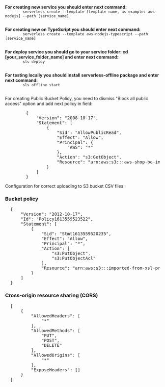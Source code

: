 <p> 
    <strong>For creating new service you should enter next command: </strong>
    <code>
        serverless create --template [template name, as example: aws-nodejs] --path [service_name]
    </code>
</p>
<p>
    <strong>For creating new  on TypeScript you should enter next command: </strong>
    <code>
        serverless create --template aws-nodejs-typescript --path [service_name]
    </code>
</p>
<p> 
    <strong>For deploy service you should go to your service folder: cd [your_service_folder_name] and enter next command: </strong>
    <code>
        sls deploy
    </code>
</p>
<p>
    <strong>For testing locally you should install serverless-offline package and enter next command: </strong>
    <code>
        sls offline start
    </code>
</p>

<p>
    For creating Public Bucket Policy, you need to dismiss "Block all public access" option and add next policy in field:
</p>
 <pre>
        {
            "Version": "2008-10-17",
            "Statement": [
                {
                    "Sid": "AllowPublicRead",
                    "Effect": "Allow",
                    "Principal": {
                        "AWS": "*"
                    },
                    "Action": "s3:GetObject",
                    "Resource": "arn:aws:s3:::aws-shop-be-import-service/*"
                }
            ]
        }
</pre>
<p>
    Configuration for correct uploading to S3 bucket CSV files:
</p>
<h3>
    Bucket policy
</h3>
<pre>
  {
      "Version": "2012-10-17",
      "Id": "Policy1613559523522",
      "Statement": [
          {
              "Sid": "Stmt1613559520235",
              "Effect": "Allow",
              "Principal": "*",
              "Action": [
                  "s3:PutObject",
                  "s3:PutObjectAcl"
              ],
              "Resource": "arn:aws:s3:::imported-from-xsl-products/*"
          }
      ]
  }  
</pre>
<h3>
   Cross-origin resource sharing (CORS)
</h3>
<pre>
  [
      {
          "AllowedHeaders": [
              "*"
          ],
          "AllowedMethods": [
              "PUT",
              "POST",
              "DELETE"
          ],
          "AllowedOrigins": [
              "*"
          ],
          "ExposeHeaders": []
      }
  ]
</pre>
